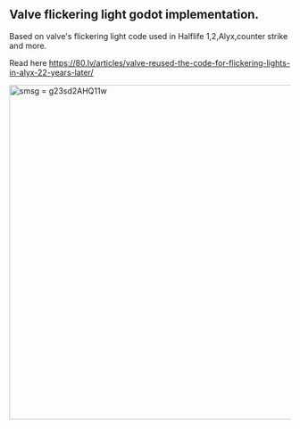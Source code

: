 ## Valve flickering light godot implementation.

Based on valve's flickering light code used in Halflife 1,2,Alyx,counter strike and more.

Read here https://80.lv/articles/valve-reused-the-code-for-flickering-lights-in-alyx-22-years-later/

<img src="https://i.imgur.com/70ZqqG6.gifv" width="600" title="smsg = g23sd2AHQ11w">